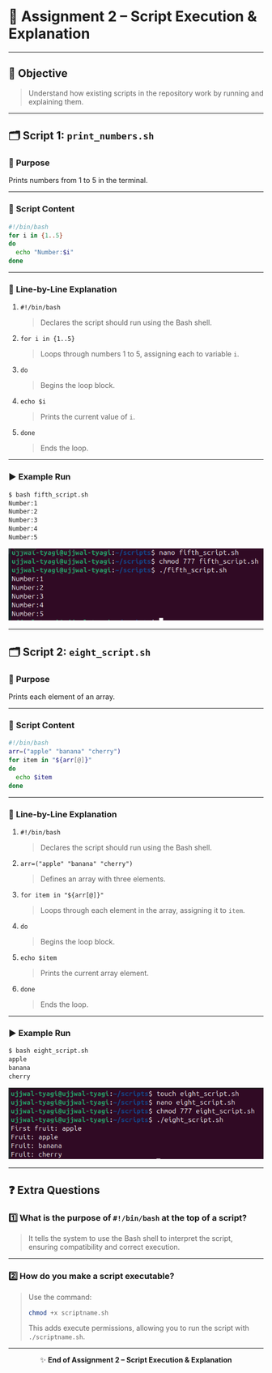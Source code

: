 # 📝 **Assignment 2 – Script Execution & Explanation**

---

## 🎯 **Objective**
> Understand how existing scripts in the repository work by running and explaining them.

---

## 🗂️ **Script 1: `print_numbers.sh`**

### 📄 **Purpose**
Prints numbers from 1 to 5 in the terminal.

---

### 🧩 **Script Content**
```bash
#!/bin/bash
for i in {1..5}
do
  echo "Number:$i"
done
```

---

### 📝 **Line-by-Line Explanation**
1. `#!/bin/bash`  
   > Declares the script should run using the Bash shell.
2. `for i in {1..5}`  
   > Loops through numbers 1 to 5, assigning each to variable `i`.
3. `do`  
   > Begins the loop block.
4. `echo $i`  
   > Prints the current value of `i`.
5. `done`  
   > Ends the loop.

---

### ▶️ **Example Run**

```bash
$ bash fifth_script.sh
Number:1
Number:2
Number:3
Number:4
Number:5
```

![](../images/2025-09-10-16-51-02.png)

---

## 🗂️ **Script 2: `eight_script.sh`**

### 📄 **Purpose**
Prints each element of an array.

---

### 🧩 **Script Content**
```bash
#!/bin/bash
arr=("apple" "banana" "cherry")
for item in "${arr[@]}"
do
  echo $item
done
```

---

### 📝 **Line-by-Line Explanation**
1. `#!/bin/bash`  
   > Declares the script should run using the Bash shell.
2. `arr=("apple" "banana" "cherry")`  
   > Defines an array with three elements.
3. `for item in "${arr[@]}"`  
   > Loops through each element in the array, assigning it to `item`.
4. `do`  
   > Begins the loop block.
5. `echo $item`  
   > Prints the current array element.
6. `done`  
   > Ends the loop.

---

### ▶️ **Example Run**

```bash
$ bash eight_script.sh
apple
banana
cherry
```

![](../images/2025-09-10-16-48-25.png)

---

## ❓ **Extra Questions**

### 1️⃣ What is the purpose of `#!/bin/bash` at the top of a script?
> It tells the system to use the Bash shell to interpret the script, ensuring compatibility and correct execution.

---

### 2️⃣ How do you make a script executable?
> Use the command:
> ```bash
> chmod +x scriptname.sh
> ```
> This adds execute permissions, allowing you to run the script with `./scriptname.sh`.

---

<div align="center">

✨ **End of Assignment 2 – Script Execution & Explanation**